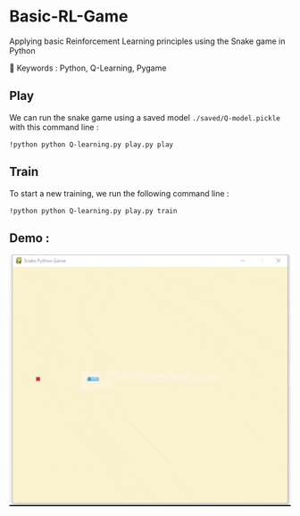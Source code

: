 # Basic-RL-Game
Applying basic Reinforcement Learning principles using the Snake game in Python

📍 Keywords : Python, Q-Learning, Pygame


## Play
We can run the snake game using a saved model ```./saved/Q-model.pickle``` with this command line :

```shell
!python python Q-learning.py play.py play
```

## Train 

To start a new training, we run the following command line : 

```shell
!python python Q-learning.py play.py train
```

## Demo :  
<img src="./Images/demo.gif">
